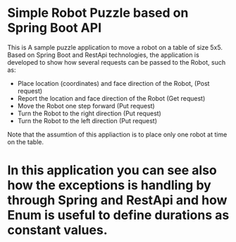 # Simple Robot Puzzle based on Spring Boot API
This is A sample puzzle application to move a robot on a table of size 5x5. Based on Spring Boot and RestApi technologies, the application is developed to show how several requests can be passed to the Robot, such as:
- Place location (coordinates) and face direction of the Robot, (Post request)
- Report the location and face direction of the Robot (Get request)
- Move the Robot one step forward (Put request)
- Turn the Robot to the right direction (Put request)
- Turn the Robot to the left direction (Put request)

Note that the assumtion of this appliaction is to place only one robot at time on the table. 

# In this application you can see also how the exceptions is handling by through Spring and RestApi and how Enum is useful to define durations as constant values.
